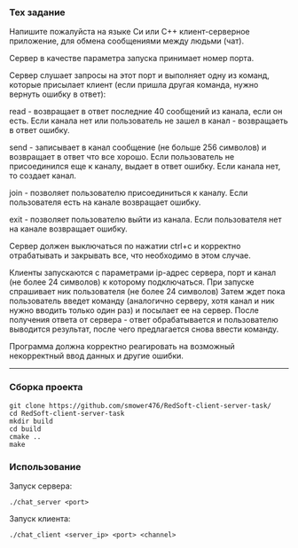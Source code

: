 ### Тех задание

Напишите пожалуйста на языке Си или С++ клиент-серверное приложение, для обмена сообщениями между людьми (чат).

Сервер в качестве параметра запуска принимает номер порта.

Сервер слушает запросы на этот порт и выполняет одну из команд, которые присылает клиент (если пришла другая команда, нужно вернуть ошибку в ответ):

read <channel> <nick> - возвращает в ответ последние 40 сообщений из канала, если он есть. Если канала нет или пользователь не зашел в канал - возвращаеть в ответ ошибку.

send <channel> <nick> <message> - записывает в канал сообщение (не больше 256 символов) и возвращает в ответ что все хорошо. Если пользователь не присоединился еще к каналу, выдает в ответ ошибку. Если канала нет, то создает канал.

join <channel> <nick> - позволяет пользователю присоединиться к каналу. Если пользователя есть на канале возвращает ошибку.

exit <channel> <nick> - позволяет пользователю выйти из канала. Если пользователя нет на канале возвращает ошибку.

Сервер должен выключаться по нажатии ctrl+c и корректно отрабатывать и закрывать все, что необходимо в этом случае.

Клиенты запускаются с параметрами ip-адрес сервера, порт и канал (не более 24 символов) к которому подключаться.
При запуске спрашивает ник пользователя (не более 24 символов)
Затем ждет пока пользователь введет команду (аналогично серверу, хотя канал и ник нужно вводить только один раз) и посылает ее на сервер.
После получения ответа от сервера - ответ обрабатывается и пользователю выводится результат, после чего предлагается снова ввести команду.

Программа должна корректно реагировать на возможный некорректный ввод данных и другие ошибки.
***

### Сборка проекта
```
git clone https://github.com/smower476/RedSoft-client-server-task/
cd RedSoft-client-server-task
mkdir build
cd build
cmake ..
make
```

### Использование
Запуск сервера:
```
./chat_server <port>
```
Запуск клиента:
```
./chat_client <server_ip> <port> <channel>
```
